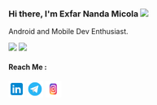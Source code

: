 ### Hi there, I'm Exfar Nanda Micola <img src="https://media.giphy.com/media/hvRJCLFzcasrR4ia7z/giphy.gif" width="25px">

Android and Mobile Dev Enthusiast.

<p>
  <img height="180em" src="https://github-readme-stats-alpha-mauve.vercel.app/api?username=exfarnanda1945&show_icons=true&hide_border=true&&count_private=true&include_all_commits=true&theme=tokyonight" />
  <img height="180em" src="https://github-readme-stats-alpha-mauve.vercel.app/api/top-langs/?username=exfarnanda1945&show_icons=true&hide_border=true&layout=compact&langs_count=8&theme=tokyonight"/>
</p>

#### Reach Me :

<p align="left">
  <a href="https://linkedin.com/in/exfarnanda/" target="_blank"><img alt="LinkedIn" height="32" width="32" src="assets/linkedin.svg"></a>
  <a href="https://t.me/miko1945" target="_blank"><img alt="Telegram" height="32" width="32" src="assets/telegram.svg"></a>
  <a href="https://www.instagram.com/exfar_nanda45/" target="_blank"><img alt="Instagram" height="32" width="32" src="assets/instagram.svg"></a>
</p>
